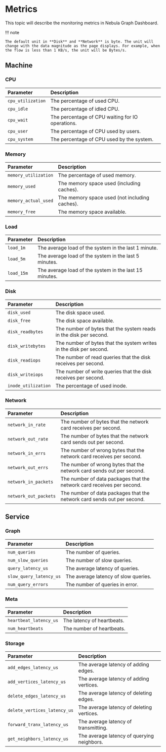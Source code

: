 # Metrics

This topic will describe the monitoring metrics in Nebula Graph Dashboard.

!!! note

    The default unit in **Disk** and **Network** is byte. The unit will change with the data magnitude as the page displays. For example, when the flow is less than 1 KB/s, the unit will be Bytes/s.

## Machine

### CPU

|Parameter|Description|
|:---|:---|
|`cpu_utilization`| The percentage of used CPU. |
|`cpu_idle`| The percentage of idled CPU. |
|`cpu_wait`| The percentage of CPU waiting for IO operations. |
|`cpu_user`| The percentage of CPU used by users. |
|`cpu_system`| The percentage of CPU used by the system. |

### Memory

|Parameter| Description|
|:---|:---|
|`memory_utilization`| The percentage of used memory. |
|`memory_used`| The memory space used (including caches). |
|`memory_actual_used`| The memory space used (not including caches). |
|`memory_free`| The memory space available. |

### Load

|Parameter| Description|
|:---|:---|
|`load_1m`| The average load of the system in the last 1 minute. |
|`load_5m`| The average load of the system in the last 5 minutes. |
|`load_15m`| The average load of the system in the last 15 minutes. |

### Disk

|Parameter| Description|
|:---|:---|
|`disk_used`| The disk space used. |
|`disk_free`| The disk space available. |
|`disk_readbytes`| The number of bytes that the system reads in the disk per second. |
|`disk_writebytes`| The number of bytes that the system writes in the disk per second. |
|`disk_readiops`| The number of read queries that the disk receives per second. |
|`disk_writeiops`| The number of write queries that the disk receives per second. |
|`inode_utilization`| The percentage of used inode. |

### Network

|Parameter| Description|
|:---|:---|
|`network_in_rate`| The number of bytes that the network card receives per second. |
|`network_out_rate`| The number of bytes that the network card sends out per second. |
|`network_in_errs`| The number of wrong bytes that the network card receives per second. |
|`network_out_errs`| The number of wrong bytes that the network card sends out per second. |
|`network_in_packets`| The number of data packages that the network card receives per second. |
|`network_out_packets`| The number of data packages that the network card sends out per second. |

## Service

### Graph

|Parameter| Description|
|:---|:---|
|`num_queries`| The number of queries. |
|`num_slow_queries`| The number of slow queries. |
|`query_latency_us`| The average latency of queries. |
|`slow_query_latency_us`| The average latency of slow queries. |
|`num_query_errors`| The number of queries in error. |

### Meta

|Parameter| Description|
|:---|:---|
|`heartbeat_latency_us`| The latency of heartbeats. |
|`num_heartbeats`| The number of heartbeats. |

### Storage

|Parameter| Description|
|:---|:---|
|`add_edges_latency_us`| The average latency of adding edges. |
|`add_vertices_latency_us`| The average latency of adding vertices. |
|`delete_edges_latency_us`| The average latency of deleting edges. |
|`delete_vertices_latency_us`| The average latency of deleting vertices. |
|`forward_tranx_latency_us`| The average latency of transmitting. |
|`get_neighbors_latency_us`| The average latency of querying neighbors. |
